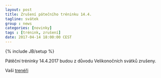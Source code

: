 ```yaml
---
layout: post
title: Zrušení pátečního tréninku 14.4.
tagline: svátek
group : news
categories: [novinky]
tags : [trénink, zrušení]
date: 2017-04-14 18:00:00 CEST
---
```

{% include JB/setup %}

Pátěční tréninky 14.4.2017 budou z důvodu Velikonočních svátků zrušeny.

Vaši [trenéři](/treneri)
